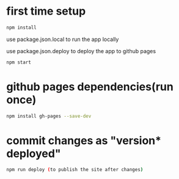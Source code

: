 # first time setup
```bash
npm install
```
use package.json.local to run the app locally

use package.json.deploy to deploy the app to github pages

```bash
npm start
```

# github pages dependencies(run once)
```bash
npm install gh-pages --save-dev
```

# commit changes as "version* deployed"
```bash
npm run deploy (to publish the site after changes)
```
